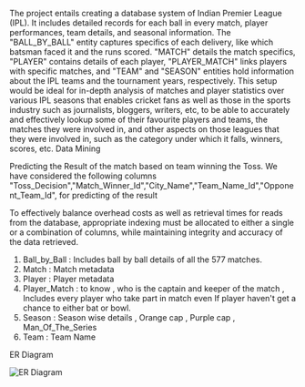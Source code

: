 The project entails creating a database system of Indian Premier League (IPL). It includes detailed records for each ball in every match, player performances, team details, 
and seasonal information. The "BALL_BY_BALL" entity captures specifics of each delivery, like which batsman faced it and the runs scored. "MATCH" details the match specifics, 
"PLAYER" contains details of each player, "PLAYER_MATCH" links players with specific matches, and "TEAM" and "SEASON" entities hold information about the IPL teams and the 
tournament years, respectively. This setup would be ideal for in-depth analysis of matches and player statistics over various IPL seasons that enables cricket fans as well 
as those in the sports industry such as journalists, bloggers, writers, etc, to be able to accurately and effectively lookup some of their favourite players and teams, the 
matches they were involved in, and other aspects on those leagues that they were involved in, such as the category under which it falls, winners, scores, etc.
Data Mining

Predicting the Result of the match based on team winning the Toss. We have considered the following columns "Toss_Decision","Match_Winner_Id","City_Name","Team_Name_Id","Opponent_Team_Id", for predicting of the result

To effectively balance overhead costs as well as retrieval times for reads from the database, appropriate indexing must be allocated to either a single or a combination of columns, 
while maintaining integrity and accuracy of the data retrieved.

1. Ball_by_Ball : Includes ball by ball details of all the 577 matches.
2. Match : Match metadata
3. Player : Player metadata
4. Player_Match : to know , who is the captain and keeper of the match , Includes every player who take part in match even If player haven't get a chance to either bat or bowl.
5. Season : Season wise details , Orange cap , Purple cap , Man_Of_The_Series
6. Team : Team Name

   
ER Diagram



![ER Diagram](https://github.com/manvithkatkuri/Advanced_Data_Base_Management/assets/102502757/8f803a6e-20f4-4985-8f1c-7208eebfc40e)


